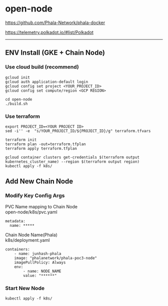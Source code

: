 # open-node
https://github.com/Phala-Network/phala-docker     

https://telemetry.polkadot.io/#list/Polkadot

---
## ENV Install (GKE + Chain Node)
### Use cloud build (recommend)
```
gcloud init
gcloud auth application-default login
gcloud config set project <YOUR_PROJECT_ID>
gcloud config set compute/region <GCP REGION>

cd open-node
./build.sh
```

### Use terraform
```
export PROJECT_ID=<YOUR PROJECT ID>
sed -i'' -e  "s/YOUR_PROJECT_ID/${PROJECT_ID}/g" terraform.tfvars

terraform init
terraform plan -out=terraform.tfplan
terraform apply terraform.tfplan

gcloud container clusters get-credentials $(terraform output kubernetes_cluster_name) --region $(terraform output region)
kubectl apply -f k8s/
```
## Add New Chain Node
### Modify Key Config Args
PVC Name mapping to Chain Node  
open-node/k8s/pvc.yaml
```
metadata:
  name: *****
```
Chain Node Name(Phala)   
k8s/deployment.yaml
```
containers:
    - name: junhash-phala
    image: "phalanetwork/phala-poc3-node"
    imagePullPolicy: Always
    env:
        - name: NODE_NAME
        value: "******"
```
### Start New Node
```
kubectl apply -f k8s/
```
